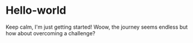 # Hello-world
Keep calm, I'm just getting started!
Woow, the journey seems endless but how about overcoming a challenge?
